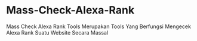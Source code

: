 # Mass-Check-Alexa-Rank
Mass Check Alexa Rank Tools Merupakan Tools Yang Berfungsi Mengecek Alexa Rank Suatu Website Secara Massal
